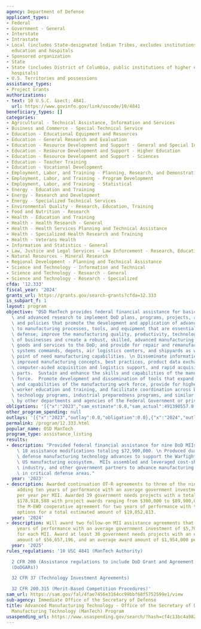```yaml
---
agency: Department of Defense
applicant_types:
- Federal
- Government - General
- Interstate
- Intrastate
- Local (includes State-designated lndian Tribes, excludes institutions of higher
  education and hospitals
- Sponsored organization
- State
- State (includes District of Columbia, public institutions of higher education and
  hospitals)
- U.S. Territories and possessions
assistance_types:
- Project Grants
authorizations:
- text: 10 U.S.C. &sect; 4841.
  url: https://www.govinfo.gov/link/uscode/10/4841
beneficiary_types: []
categories:
- Agricultural - Technical Assistance, Information and Services
- Business and Commerce - Special Technical Service
- Education - Educational Equipment and Resources
- Education - General Research and Evaluation
- Education - Resource Development and Support - General and Special Interest Organizations
- Education - Resource Development and Support - Higher Education
- Education - Resource Development and Support - Sciences
- Education - Teacher Training
- Education - Vocational Development
- Employment, Labor, and Training - Planning, Research, and Demonstration
- Employment, Labor, and Training - Program Development
- Employment, Labor, and Training - Statistical
- Energy - Education and Training
- Energy - Research and Development
- Energy - Specialized Technical Services
- Environmental Quality - Research, Education, Training
- Food and Nutrition - Research
- Health - Education and Training
- Health - Health Research - General
- Health - Health Services Planning and Technical Assistance
- Health - Specialized Health Research and Training
- Health - Veterans Health
- Information and Statistics - General
- Law, Justice and Legal Services - Law Enforcement - Research, Education, Training
- Natural Resources - Mineral Research
- Regional Development - Planning and Technical Assistance
- Science and Technology - Information and Technical
- Science and Technology - Research - General
- Science and Technology - Research - Specialized
cfda: '12.333'
fiscal_year: '2024'
grants_url: https://grants.gov/search-grants?cfda=12.333
is_subpart_f: 1
layout: program
objective: "OSD ManTech provides federal financial assistance for basic, applied,\
  \ and advanced research to implement DoD plans, programs, projects, activities,\
  \ and policies that promote the development and application of advanced technologies\
  \ to manufacturing processes, tools, and equipment that are essential to the national\
  \ defense; improve the manufacturing quality, productivity, technology, and practices\
  \ of businesses and create a robust, skilled, advanced manufacturing workforce providing\
  \ goods and services to the DoD; and provide for repair and remanufacturing in support\
  \ systems commands, depots, air logistics centers, and shipyards as well as operational\
  \ point of need manufacturing capabilities. \n Disseminate information concerning\
  \ improved manufacturing concepts, best practices, product data exchange specifications,\
  \ computer-aided acquisition and logistics support, and rapid acquisition of manufactured\
  \ parts.  Sustain and enhance the skills and capabilities of the manufacturing work\
  \ force.  Promote development and dissemination of tools that expand the skills\
  \ and capabilities of the manufacturing work force, provide for higher levels of\
  \ worker education and training, and facilitate coordination across DoD manufacturing\
  \ technology programs, industrial preparedness programs, and similar programs undertaken\
  \ by other departments and agencies of the Federal Government or private sector."
obligations: '[{"x":"2023","sam_estimate":0.0,"sam_actual":491390557.0,"usa_spending_actual":0.0},{"x":"2024","sam_estimate":0.0,"sam_actual":251840523.0,"usa_spending_actual":7052813.0},{"x":"2025","sam_estimate":0.0,"sam_actual":118966106.0,"usa_spending_actual":2646837.8}]'
other_program_spending: null
outlays: '[{"x":"2023","outlay":0.0,"obligation":0.0},{"x":"2024","outlay":0.0,"obligation":9699650.8},{"x":"2025","outlay":0.0,"obligation":0.0}]'
permalink: /program/12.333.html
popular_name: OSD ManTech
program_type: assistance_listing
results:
- description: "Provided federal financial assistance for nine DoD MIIs with at least\
    \ 18 assistance modifications totaling $72,900,000. \n Produced dual-use and dedicated\
    \ defense manufacturing technology advances to support the Warfighter and the\
    \ US manufacturing ecosystem.  MIIs assembled and leveraged cost-share from university,\
    \ industry, and other government partners to advance manufacturing technologies\
    \ in critical defense areas."
  year: '2023'
- description: Awarded continuation OT-R agreements to three of the nine DoD MIIs
    adding ten years of performance with an average government investment of $5,600,000
    per year per MII. Awarded 39 government needs projects with a total amount of
    $178,918,588 with project awards ranging from $300,000 to $89,900,000. Awarded
    the M-EWD cooperative agreement for two years of performance with three, one-year
    options for a total estimated amount of $19,052,813.
  year: '2024'
- description: Will award two follow-on MII assistance agreements that average ten
    years of performance with an average government investment of $5,700,000 per year
    for each MII. Award at least 30 government needs projects with an estimated total
    amount of $56,657,196, and an average award amount of $1,954,000 per project award.
  year: '2025'
rules_regulations: '10 USC 4841 (ManTech Authority)

  2 CFR 200 (Assistance regulations to include DoD Grant and Agreement Regulations
  (DoDGARs))

  32 CFR 37 (Technology Investment Agreements)

  32 CFR 200.315 (Merit-Based Competition Procedures)'
sam_url: https://sam.gov/fal/4fae7456e3164cc99bbf68f5752599e1/view
sub-agency: Immediate Office of the Secretary of Defense
title: Advanced Manufacturing Technology - Office of the Secretary of Defense (OSD),
  Manufacturing Technology (ManTech) Program
usaspending_url: https://www.usaspending.gov/search/?hash=cf4c13bc4a982488fecffff0d3344f42
---
```

